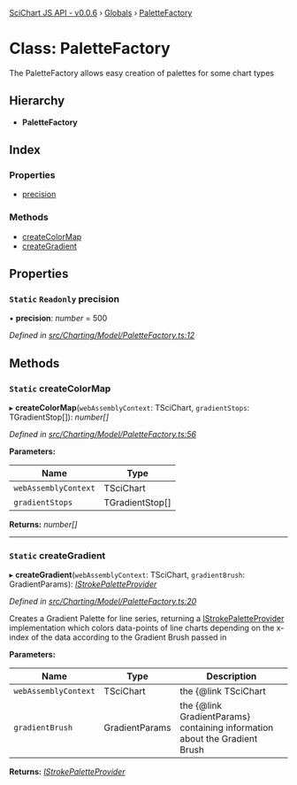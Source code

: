 [SciChart JS API - v0.0.6](../README.md) › [Globals](../globals.md) › [PaletteFactory](palettefactory.md)

# Class: PaletteFactory

The PaletteFactory allows easy creation of palettes for some chart types

## Hierarchy

* **PaletteFactory**

## Index

### Properties

* [precision](palettefactory.md#static-readonly-precision)

### Methods

* [createColorMap](palettefactory.md#static-createcolormap)
* [createGradient](palettefactory.md#static-creategradient)

## Properties

### `Static` `Readonly` precision

▪ **precision**: *number* = 500

*Defined in [src/Charting/Model/PaletteFactory.ts:12](https://github.com/ABTSoftware/SciChart.Dev/blob/34ff3115c2/Web/src/SciChart/src/Charting/Model/PaletteFactory.ts#L12)*

## Methods

### `Static` createColorMap

▸ **createColorMap**(`webAssemblyContext`: TSciChart, `gradientStops`: TGradientStop[]): *number[]*

*Defined in [src/Charting/Model/PaletteFactory.ts:56](https://github.com/ABTSoftware/SciChart.Dev/blob/34ff3115c2/Web/src/SciChart/src/Charting/Model/PaletteFactory.ts#L56)*

**Parameters:**

Name | Type |
------ | ------ |
`webAssemblyContext` | TSciChart |
`gradientStops` | TGradientStop[] |

**Returns:** *number[]*

___

### `Static` createGradient

▸ **createGradient**(`webAssemblyContext`: TSciChart, `gradientBrush`: GradientParams): *[IStrokePaletteProvider](../interfaces/istrokepaletteprovider.md)*

*Defined in [src/Charting/Model/PaletteFactory.ts:20](https://github.com/ABTSoftware/SciChart.Dev/blob/34ff3115c2/Web/src/SciChart/src/Charting/Model/PaletteFactory.ts#L20)*

Creates a Gradient Palette for line series, returning a [IStrokePaletteProvider](../interfaces/istrokepaletteprovider.md) implementation which
colors data-points of line charts depending on the x-index of the data according to the Gradient Brush passed in

**Parameters:**

Name | Type | Description |
------ | ------ | ------ |
`webAssemblyContext` | TSciChart | the {@link TSciChart | SciChart WebAssembly Context} containing native methods |
`gradientBrush` | GradientParams | the {@link GradientParams} containing information about the Gradient Brush  |

**Returns:** *[IStrokePaletteProvider](../interfaces/istrokepaletteprovider.md)*
